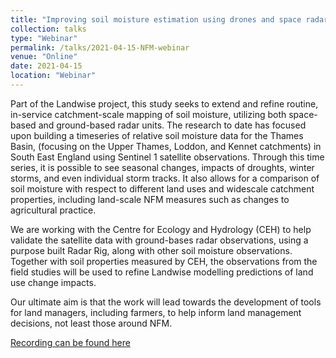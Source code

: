 ```yaml
---
title: "Improving soil moisture estimation using drones and space radar"
collection: talks
type: "Webinar"
permalink: /talks/2021-04-15-NFM-webinar
venue: "Online"
date: 2021-04-15
location: "Webinar"
---
```


Part of the Landwise project, this study seeks to extend and refine routine, in-service catchment-scale mapping of soil moisture, utilizing both space-based and ground-based radar units. The research to date has focused upon building a timeseries of relative soil moisture data for the Thames Basin, (focusing on the Upper Thames, Loddon, and Kennet catchments) in South East England using Sentinel 1 satellite observations.  Through this time series, it is possible to see seasonal changes, impacts of droughts, winter storms, and even individual storm tracks. It also allows for a comparison of soil moisture with respect to different land uses and widescale catchment properties, including land-scale NFM measures such as changes to agricultural practice.

We are working with the Centre for Ecology and Hydrology (CEH) to help validate the satellite data with ground-bases radar observations, using a purpose built Radar Rig, along with other soil moisture observations. Together with soil properties measured by CEH, the observations from the field studies will be used to refine Landwise modelling predictions of land use change impacts.

Our ultimate aim is that the work will lead towards the development of tools for land managers, including farmers, to help inform land management decisions, not least those around NFM.

[Recording can be found here](https://www.youtube.com/watch?v=sZu6k8W_CCw)

